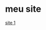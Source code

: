 
  <h1>meu site</h1>  
  <a href="https://andregarros.github.io/html-css/aulas/site01/index.html">site 1</a>
  

